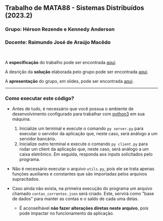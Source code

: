 ## Trabalho de MATA88 - Sistemas Distribuídos (2023.2)

### Grupo: Hérson Rezende e Kennedy Anderson
### Docente: Raimundo José de Araújo Macêdo
</br>

A **especificação** do trabalho pode ser encontrada [aqui](assets/especificacao.pdf).

A desrição da **solução** elaborada pelo grupo pode ser encontrada [aqui](assets/solucao.pdf).

A **apresentação** do grupo, em slides, pode ser encontrada [aqui](assets/apresentacao.pdf).

---

### Como executar este código?
- Antes de tudo, é necessário que você possua o ambiente de desenvolvimento configurado para trabalhar com [python3](https://www.python.org/downloads/) em sua máquina.
  1. Inicialize um terminal e execute o comando `py server.py` para executar o servidor da aplicação que, neste caso, será análogo a um servidor bancário. 
  2. Inicialize outro terminal e execute o comando `py client.py` para rodar um client da aplicação que, neste caso, será análogo a um caixa eletrônico. Em seguida, responda aos inputs solicitados pelo programa.

- Não é necessário executar o arquivo `utils.py`, pois ele se trata apenas funções auxiliares e constantes que são importadas pelos arquivos supracitados.

- Caso ainda não exista, na primeira execução do programa um arquivo chamado `contas_correntes.json` será criado. Este, servirá como "base de dados" para manter as contas e o saldo de cada uma delas.
  - É aconselhável **não fazer alterações diretas neste arquivo**, pois pode impactar no funcionamento da aplicação.